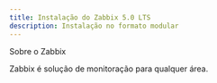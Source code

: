 ```yaml
---
title: Instalação do Zabbix 5.0 LTS
description: Instalação no formato modular
---
```


Sobre o Zabbix

Zabbix é solução de monitoração para qualquer área.